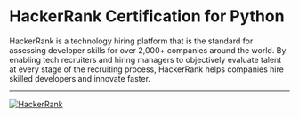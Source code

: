 # HackerRank Certification for Python
HackerRank is a technology hiring platform that is the standard for assessing developer skills for over 2,000+ companies around the world. By enabling tech recruiters and hiring managers to objectively evaluate talent at every stage of the recruiting process, HackerRank helps companies hire skilled developers and innovate faster.
***
[![HackerRank](HackerRank.jpg)](http://www.youtube.com/watch?v=YOUTUBE_VIDEO_ID_HERE)
